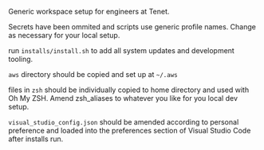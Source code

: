 Generic workspace setup for engineers at Tenet.

Secrets have been ommited and scripts use generic profile names. Change as necessary for your local setup.

run `installs/install.sh` to add all system updates and development tooling.

`aws` directory should be copied and set up at `~/.aws`

files in `zsh` should be individually copied to home directory and used with Oh My ZSH. Amend zsh_aliases to whatever you like for you local dev setup.

`visual_studio_config.json` should be amended according to personal preference and loaded into the preferences section of Visual Studio Code after installs run.